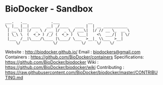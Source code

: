 BioDocker - Sandbox
=========

```
___.   .__           .___             __
\_ |__ |__| ____   __| _/____   ____ |  | __ ___________ 
 | __ \|  |/  _ \ / __ |/  _ \_/ ___\|  |/ // __ \_  __ \
 | \_\ \  (  <_> ) /_/ (  <_> )  \___|    <\  ___/|  | \/
 |___  /__|\____/\____ |\____/ \___  >__|_ \\___  >__|
     \/               \/           \/     \/    \/

 ```

Website       : http://biodocker.github.io/
Email         : biodockers@gmail.com
Containers    : https://github.com/BioDocker/containers
Specifications: https://github.com/BioDocker/biodocker
Wiki          : https://github.com/BioDocker/biodocker/wiki
Contributing  : https://raw.githubusercontent.com/BioDocker/biodocker/master/CONTRIBUTING.md

